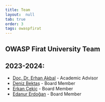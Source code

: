 ```yaml
---
title: Team
layout:  null
tab: true
order: 3
tags: owaspfirat
---
```


## OWASP Firat University Team



## 2023-2024:
* [Doç. Dr. Erhan Akbal](https://www.linkedin.com/in/erhan-akbal-a7b795b2/) - Academic Advisor
* [Deniz Bektaş](https://www.linkedin.com/in/denizbektas/) - Board Member
* [Erkan Çekiç](https://www.linkedin.com/in/erkanckc0x0001/) - Board Member
* [Edanur Erdoğan](https://www.linkedin.com/in/edanur-erdo%C4%9Fan-677640233/) - Board Member
